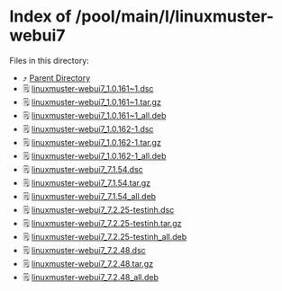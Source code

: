 
# Index of /pool/main/l/linuxmuster-webui7
Files in this directory:
- ⤴ [Parent Directory](../)
- 🗒 [linuxmuster-webui7_1.0.161~1.dsc](linuxmuster-webui7_1.0.161~1.dsc)
- 🗒 [linuxmuster-webui7_1.0.161~1.tar.gz](linuxmuster-webui7_1.0.161~1.tar.gz)
- 🗒 [linuxmuster-webui7_1.0.161~1_all.deb](linuxmuster-webui7_1.0.161~1_all.deb)
- 🗒 [linuxmuster-webui7_1.0.162-1.dsc](linuxmuster-webui7_1.0.162-1.dsc)
- 🗒 [linuxmuster-webui7_1.0.162-1.tar.gz](linuxmuster-webui7_1.0.162-1.tar.gz)
- 🗒 [linuxmuster-webui7_1.0.162-1_all.deb](linuxmuster-webui7_1.0.162-1_all.deb)
- 🗒 [linuxmuster-webui7_7.1.54.dsc](linuxmuster-webui7_7.1.54.dsc)
- 🗒 [linuxmuster-webui7_7.1.54.tar.gz](linuxmuster-webui7_7.1.54.tar.gz)
- 🗒 [linuxmuster-webui7_7.1.54_all.deb](linuxmuster-webui7_7.1.54_all.deb)
- 🗒 [linuxmuster-webui7_7.2.25-testinh.dsc](linuxmuster-webui7_7.2.25-testinh.dsc)
- 🗒 [linuxmuster-webui7_7.2.25-testinh.tar.gz](linuxmuster-webui7_7.2.25-testinh.tar.gz)
- 🗒 [linuxmuster-webui7_7.2.25-testinh_all.deb](linuxmuster-webui7_7.2.25-testinh_all.deb)
- 🗒 [linuxmuster-webui7_7.2.48.dsc](linuxmuster-webui7_7.2.48.dsc)
- 🗒 [linuxmuster-webui7_7.2.48.tar.gz](linuxmuster-webui7_7.2.48.tar.gz)
- 🗒 [linuxmuster-webui7_7.2.48_all.deb](linuxmuster-webui7_7.2.48_all.deb)
